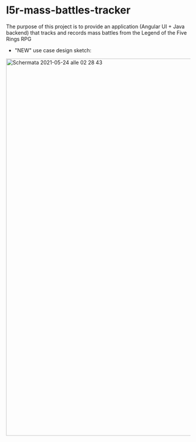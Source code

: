 # l5r-mass-battles-tracker
The purpose of this project is to provide an application (Angular UI + Java backend) that tracks and records mass battles from the Legend of the Five Rings RPG

- "NEW" use case design sketch:

<img width="1028" alt="Schermata 2021-05-24 alle 02 28 43" src="https://user-images.githubusercontent.com/61807306/119281935-f08e1a80-bc37-11eb-92b2-ced5e192eeec.png">
